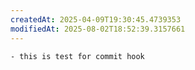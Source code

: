 ```yaml
---
createdAt: 2025-04-09T19:30:45.4739353
modifiedAt: 2025-08-02T18:52:39.3157661
---
```

	- this is test for commit hook
